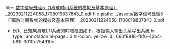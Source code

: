 file:: [数字信号处理5（1离散时间系统的模拟及基本原理）_20230211224058_1708019837843_0.pdf](../assets/数字信号处理5（1离散时间系统的模拟及基本原理）_20230211224058_1708019837843_0.pdf)
file-path:: ../assets/数字信号处理5（1离散时间系统的模拟及基本原理）_20230211224058_1708019837843_0.pdf

- 例1、已知某离散LTI系统的时域框图如下，根据输入输出关系写出系统
  ls-type:: annotation
  hl-page:: 3
  hl-color:: yellow
  id:: 660f8918-f8f6-42b4-b81f-3010e754910c